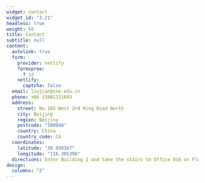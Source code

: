```yaml
---
widget: contact
widget_id: "3.21"
headless: true
weight: 50
title: Contact
subtitle: null
content:
  autolink: true
  form:
    provider: netlify
    formspree:
      ? id
    netlify:
      captcha: false
  email: liujian@cne.edu.cn
  phone: +86 15801151683
  address:
    street: No.105 West 3rd Ring Road North
    city: Beijing
    region: Beijing
    postcode: "100048"
    country: China
    country_code: CA
  coordinates:
    latitude: "39.930167"
    longitude: "116.305396"
  directions: Enter Building 1 and take the stairs to Office 816 on Floor 8
design:
  columns: "2"
---
```

